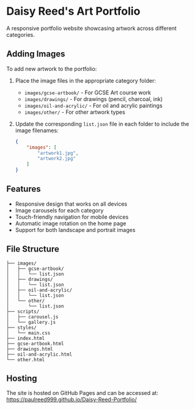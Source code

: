 # Daisy Reed's Art Portfolio

A responsive portfolio website showcasing artwork across different categories.

## Adding Images

To add new artwork to the portfolio:

1. Place the image files in the appropriate category folder:
   - `images/gcse-artbook/` - For GCSE Art course work
   - `images/drawings/` - For drawings (pencil, charcoal, ink)
   - `images/oil-and-acrylic/` - For oil and acrylic paintings
   - `images/other/` - For other artwork types

2. Update the corresponding `list.json` file in each folder to include the image filenames:
   ```json
   {
       "images": [
           "artwork1.jpg",
           "artwork2.jpg"
       ]
   }
   ```

## Features

- Responsive design that works on all devices
- Image carousels for each category
- Touch-friendly navigation for mobile devices
- Automatic image rotation on the home page
- Support for both landscape and portrait images

## File Structure

```
├── images/
│   ├── gcse-artbook/
│   │   └── list.json
│   ├── drawings/
│   │   └── list.json
│   ├── oil-and-acrylic/
│   │   └── list.json
│   └── other/
│       └── list.json
├── scripts/
│   ├── carousel.js
│   └── gallery.js
├── styles/
│   └── main.css
├── index.html
├── gcse-artbook.html
├── drawings.html
├── oil-and-acrylic.html
└── other.html
```

## Hosting

The site is hosted on GitHub Pages and can be accessed at: https://paulreed999.github.io/Daisy-Reed-Portfolio/
